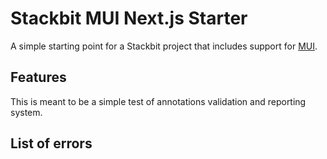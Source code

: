 # Stackbit MUI Next.js Starter

A simple starting point for a Stackbit project that includes support for [MUI](https://mui.com/).

## Features

This is meant to be a simple test of annotations validation and reporting system.



## List of errors
